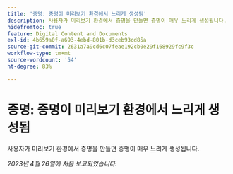 ```yaml
---
title: '증명: 증명이 미리보기 환경에서 느리게 생성됨'
description: 사용자가 미리보기 환경에서 증명을 만들면 증명이 매우 느리게 생성됩니다.
hidefromtoc: true
feature: Digital Content and Documents
exl-id: 4b659a0f-a693-4ebd-801b-d3ceb93cd85a
source-git-commit: 2631a7a9cd6c07feae192cb0e29f168929fc9f3c
workflow-type: tm+mt
source-wordcount: '54'
ht-degree: 83%

---
```


# 증명: 증명이 미리보기 환경에서 느리게 생성됨

<!--This article is by request. Article is on WF and WFP TOCs-->

사용자가 미리보기 환경에서 증명을 만들면 증명이 매우 느리게 생성됩니다.

_2023년 4월 26일에 처음 보고되었습니다._

